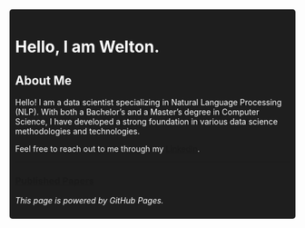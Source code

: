 <div style="background-color: #1e1e1e; color: white; padding: 10px; border-radius: 5px;">

# Hello, I am Welton.

## About Me

Hello! I am a data scientist specializing in Natural Language Processing (NLP). With both a Bachelor’s and a Master’s degree in Computer Science, I have developed a strong foundation in various data science methodologies and technologies.


Feel free to reach out to me through my [LinkedIn](https://www.linkedin.com/in/welton-augusto-santos/).

---

### [Published Papers](papers.md)


*This page is powered by GitHub Pages.*

</div>